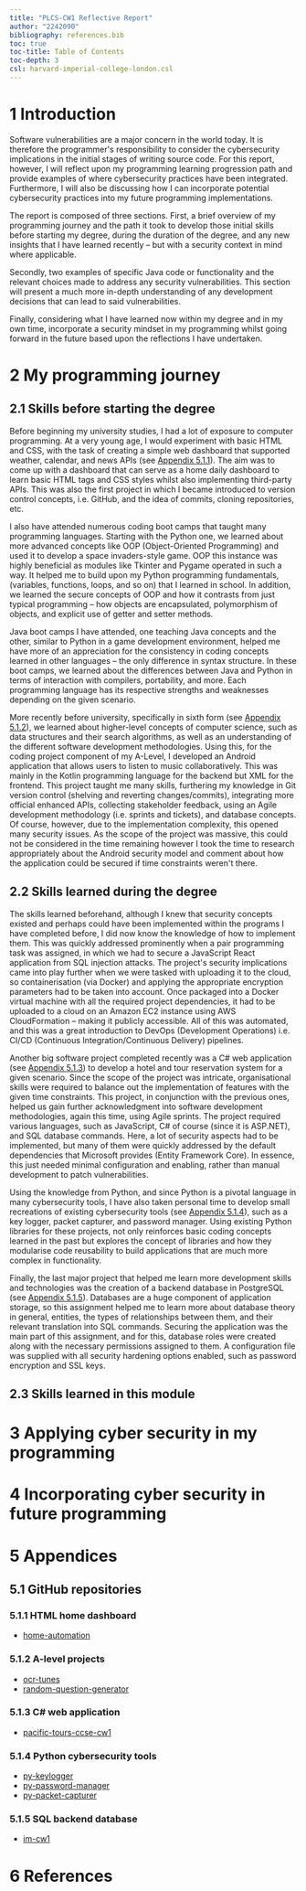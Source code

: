 ```yaml
---
title: "PLCS-CW1 Reflective Report"
author: "2242090"
bibliography: references.bib
toc: true
toc-title: Table of Contents
toc-depth: 3
csl: harvard-imperial-college-london.csl
---
```


# 1 Introduction

Software vulnerabilities are a major concern in the world today. It is therefore the programmer's responsibility to consider the cybersecurity implications in the initial stages of writing source code. For this report, however, I will reflect upon my programming learning progression path and provide examples of where cybersecurity practices have been integrated. Furthermore, I will also be discussing how I can incorporate potential cybersecurity practices into my future programming implementations.

The report is composed of three sections. First, a brief overview of my programming journey and the path it took to develop those initial skills before starting my degree, during the duration of the degree, and any new insights that I have learned recently – but with a security context in mind where applicable.

Secondly, two examples of specific Java code or functionality and the relevant choices made to address any security vulnerabilities. This section will present a much more in-depth understanding of any development decisions that can lead to said vulnerabilities.

Finally, considering what I have learned now within my degree and in my own time, incorporate a security mindset in my programming whilst going forward in the future based upon the reflections I have undertaken.

# 2 My programming journey

## 2.1 Skills before starting the degree

Before beginning my university studies, I had a lot of exposure to computer programming. At a very young age, I would experiment with basic HTML and CSS, with the task of creating a simple web dashboard that supported weather, calendar, and news APIs (see [Appendix 5.1.1](#511-html-home-dashboard)). The aim was to come up with a dashboard that can serve as a home daily dashboard to learn basic HTML tags and CSS styles whilst also implementing third-party APIs. This was also the first project in which I became introduced to version control concepts, i.e. GitHub, and the idea of commits, cloning repositories, etc.

I also have attended numerous coding boot camps that taught many programming languages. Starting with the Python one, we learned about more advanced concepts like OOP (Object-Oriented Programming) and used it to develop a space invaders-style game. OOP this instance was highly beneficial as modules like Tkinter and Pygame operated in such a way. It helped me to build upon my Python programming fundamentals, (variables, functions, loops, and so on) that I learned in school. In addition, we learned the secure concepts of OOP and how it contrasts from just typical programming – how objects are encapsulated, polymorphism of objects, and explicit use of getter and setter methods.

Java boot camps I have attended, one teaching Java concepts and the other, similar to Python in a game development environment, helped me have more of an appreciation for the consistency in coding concepts learned in other languages – the only difference in syntax structure. In these boot camps, we learned about the differences between Java and Python in terms of interaction with compilers, portability, and more. Each programming language has its respective strengths and weaknesses depending on the given scenario.

More recently before university, specifically in sixth form (see [Appendix 5.1.2](#512-a-level-projects)), we learned about higher-level concepts of computer science, such as data structures and their search algorithms, as well as an understanding of the different software development methodologies. Using this, for the coding project component of my A-Level, I developed an Android application that allows users to listen to music collaboratively. This was mainly in the Kotlin programming language for the backend but XML for the frontend. This project taught me many skills, furthering my knowledge in Git version control (shelving and reverting changes/commits), integrating more official enhanced APIs, collecting stakeholder feedback, using an Agile development methodology (i.e. sprints and tickets), and database concepts. Of course, however, due to the implementation complexity, this opened many security issues. As the scope of the project was massive, this could not be considered in the time remaining however I took the time to research appropriately about the Android security model and comment about how the application could be secured if time constraints weren't there.

## 2.2 Skills learned during the degree

The skills learned beforehand, although I knew that security concepts existed and perhaps could have been implemented within the programs I have completed before, I did now know the knowledge of how to implement them. This was quickly addressed prominently when a pair programming task was assigned, in which we had to secure a JavaScript React application from SQL injection attacks. The project's security implications came into play further when we were tasked with uploading it to the cloud, so containerisation (via Docker) and applying the appropriate encryption parameters had to be taken into account. Once packaged into a Docker virtual machine with all the required project dependencies, it had to be uploaded to a cloud on an Amazon EC2 instance using AWS CloudFormation – making it publicly accessible. All of this was automated, and this was a great introduction to DevOps (Development Operations) i.e. CI/CD (Continuous Integration/Continuous Delivery) pipelines.

Another big software project completed recently was a C# web application (see [Appendix 5.1.3](#513-c-web-application)) to develop a hotel and tour reservation system for a given scenario. Since the scope of the project was intricate, organisational skills were required to balance out the implementation of features with the given time constraints. This project, in conjunction with the previous ones, helped us gain further acknowledgment into software development methodologies, again this time, using Agile sprints. The project required various languages, such as JavaScript, C# of course (since it is ASP.NET), and SQL database commands. Here, a lot of security aspects had to be implemented, but many of them were quickly addressed by the default dependencies that Microsoft provides (Entity Framework Core). In essence, this just needed minimal configuration and enabling, rather than manual development to patch vulnerabilities.

Using the knowledge from Python, and since Python is a pivotal language in many cybersecurity tools, I have also taken personal time to develop small recreations of existing cybersecurity tools (see [Appendix 5.1.4](#514-python-cybersecurity-tools)), such as a key logger, packet capturer, and password manager. Using existing Python libraries for these projects, not only reinforces basic coding concepts learned in the past but explores the concept of libraries and how they modularise code reusability to build applications that are much more complex in functionality.

Finally, the last major project that helped me learn more development skills and technologies was the creation of a backend database in PostgreSQL (see [Appendix 5.1.5](#515-sql-backend-database)). Databases are a huge component of application storage, so this assignment helped me to learn more about database theory in general, entities, the types of relationships between them, and their relevant translation into SQL commands. Securing the application was the main part of this assignment, and for this, database roles were created along with the necessary permissions assigned to them. A configuration file was supplied with all security hardening options enabled, such as password encryption and SSL keys.

## 2.3 Skills learned in this module

# 3 Applying cyber security in my programming

# 4 Incorporating cyber security in future programming

# 5 Appendices

## 5.1 GitHub repositories

### 5.1.1 HTML home dashboard

- [home-automation](https://github.com/iArcanic/home-automation)

### 5.1.2 A-level projects

- [ocr-tunes](https://github.com/iArcanic/OCR-Tunes)
- [random-question-generator](https://github.com/iArcanic/random-question-generator)

### 5.1.3 C# web application

- [pacific-tours-ccse-cw1](https://github.com/iArcanic/pacific-tours-ccse-cw1)

### 5.1.4 Python cybersecurity tools

- [py-keylogger](https://github.com/iArcanic/py-keylogger)
- [py-password-manager](https://github.com/iArcanic/py-password-manager)
- [py-packet-capturer](https://github.com/iArcanic/py-packet-capturer)

### 5.1.5 SQL backend database

- [im-cw1](https://github.com/iArcanic/im-cw1)

# 6 References
